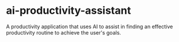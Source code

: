 # ai-productivity-assistant
A productivity application that uses AI to assist in finding an effective productivity routine to achieve the user's goals.
